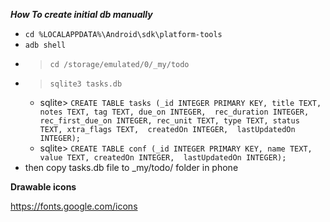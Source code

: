 ***How To create initial db manually***

- `cd %LOCALAPPDATA%\Android\sdk\platform-tools`
- `adb shell`
- > `cd /storage/emulated/0/_my/todo`
- > `sqlite3 tasks.db`
    - sqlite> `CREATE TABLE tasks (_id INTEGER PRIMARY KEY, title TEXT, notes TEXT, tag TEXT, due_on INTEGER,  rec_duration INTEGER, rec_first_due_on INTEGER, rec_unit TEXT, type TEXT, status TEXT, xtra_flags TEXT,  createdOn INTEGER,  lastUpdatedOn INTEGER);`
    - sqlite> `CREATE TABLE conf (_id INTEGER PRIMARY KEY, name TEXT, value TEXT, createdOn INTEGER,  lastUpdatedOn INTEGER);`
- then copy tasks.db file to _my/todo/ folder in phone





**Drawable icons**

https://fonts.google.com/icons
